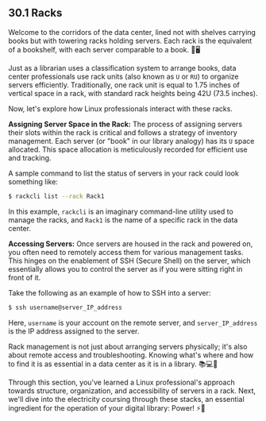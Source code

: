 ## 30.1 Racks

Welcome to the corridors of the data center, lined not with shelves carrying books but with towering racks holding servers. Each rack is the equivalent of a bookshelf, with each server comparable to a book. 📘🖥️

Just as a librarian uses a classification system to arrange books, data center professionals use rack units (also known as `U` or `RU`) to organize servers efficiently. Traditionally, one rack unit is equal to 1.75 inches of vertical space in a rack, with standard rack heights being 42U (73.5 inches).

Now, let's explore how Linux professionals interact with these racks.

**Assigning Server Space in the Rack:**
The process of assigning servers their slots within the rack is critical and follows a strategy of inventory management. Each server (or "book" in our library analogy) has its `U` space allocated. This space allocation is meticulously recorded for efficient use and tracking.

A sample command to list the status of servers in your rack could look something like:

```bash
$ rackcli list --rack Rack1
```

In this example, `rackcli` is an imaginary command-line utility used to manage the racks, and `Rack1` is the name of a specific rack in the data center. 

**Accessing Servers:**
Once servers are housed in the rack and powered on, you often need to remotely access them for various management tasks. This hinges on the enablement of SSH (Secure Shell) on the server, which essentially allows you to control the server as if you were sitting right in front of it.

Take the following as an example of how to SSH into a server:

```bash
$ ssh username@server_IP_address
```

Here, `username` is your account on the remote server, and `server_IP_address` is the IP address assigned to the server.

Rack management is not just about arranging servers physically; it's also about remote access and troubleshooting. Knowing what's where and how to find it is as essential in a data center as it is in a library. 📚💻🔧

Through this section, you've learned a Linux professional's approach towards structure, organization, and accessibility of servers in a rack. Next, we'll dive into the electricity coursing through these stacks, an essential ingredient for the operation of your digital library: Power! ⚡🔌